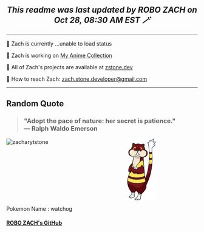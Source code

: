 <h2 align="center" style="font-style: italic; font-weight: bold;">This readme was last updated by ROBO ZACH on Oct 28, 08:30 AM EST 🪄 </h2></a>

---

🤖 Zach is currently ...unable to load status

🤖 Zach is working on [My Anime Collection](https://github.com/ZacharyTStone/My-Anime-Collection)

🤖 All of Zach's projects are available at [zstone.dev](https://www.zstone.dev/)

🤖 How to reach Zach: [zach.stone.developer@gmail.com](mailto:zach.stone.developer@gmail.com)

---

<!-- Add a Quotes section -->

## Random Quote

<h3>
<blockquote>
  "Adopt the pace of nature: her secret is patience."
<br>— Ralph Waldo Emerson
</blockquote>
</h3>

<div style="display: flex; flex-wrap: no-wrap; width: 100%; gap: 16px">
        <img width="60%" src="https://github-readme-streak-stats.herokuapp.com/?user=zacharytstone" alt="zacharytstone" />
    <img width="15%" class='poke-img' src='https://raw.githubusercontent.com/PokeAPI/sprites/master/sprites/pokemon/other/dream-world/505.svg' alt='watchog'/>
</div>

<span class="poke-name"> Pokemon Name : watchog</span>

#### [ROBO ZACH's GitHub](https://github.com/ROBO-ZACH)

